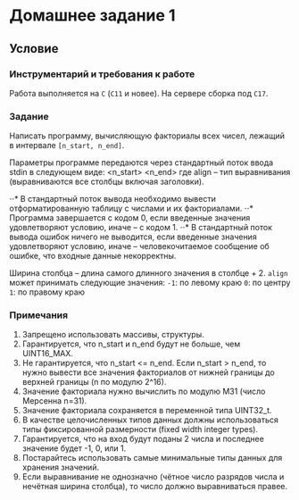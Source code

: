 # Домашнее задание 1

## Условие

### Инструментарий и требования к работе
Работа выполняется на `C` (`C11` и новее). На сервере сборка под `C17`.

### Задание
Написать программу, вычисляющую факториалы всех чисел, лежащий в интервале `[n_start, n_end]`.

Параметры программе передаются через стандартный поток ввода stdin в следующем виде: 
<n_start> <n_end> <align>
где align – тип выравнивания (выравниваются все столбцы включая заголовки).

⋅⋅* В стандартный поток вывода необходимо вывести отформатированную таблицу с числами и их факториалами.
⋅⋅* Программа завершается с кодом 0, если введенные значения удовлетворяют условию, иначе – с кодом 1.
⋅⋅* В стандартный поток вывода ошибок ничего не выводится, если введенные значения удовлетворяют условию, иначе – человекочитаемое сообщение об ошибке, что входные данные некорректны.

Ширина столбца – длина самого длинного значения в столбце + 2. `align` может принимать следующие значения:
`-1`: по левому краю 
`0`: по центру 
`1`: по правому краю

### Примечания
1. Запрещено использовать массивы, структуры.
2. Гарантируется, что n_start и n_end будут не больше, чем UINT16_MAX.
3. Не гарантируется, что n_start <= n_end. Если n_start > n_end, то нужно вывести все значения факториалов от нижней границы до верхней границы (n по модулю 2^16).
4. Значение факториала нужно вычислить по модулю M31 (число Мерсенна n=31).
5. Значение факториала сохраняется в переменной типа UINT32_t.
6. В качестве целочисленных типов данных должны использоваться типы фиксированной размерности (fixed width integer types).
7. Гарантируется, что на вход будут поданы 2 числа и последнее значение будет -1, 0, или 1.
8. Постарайтесь использовать самые минимальные типы данных для хранения значений.
9. Если выравнивание не однозначно (чётное число разрядов числа и нечётная ширина столбца), то число должно выравниваться правее.
